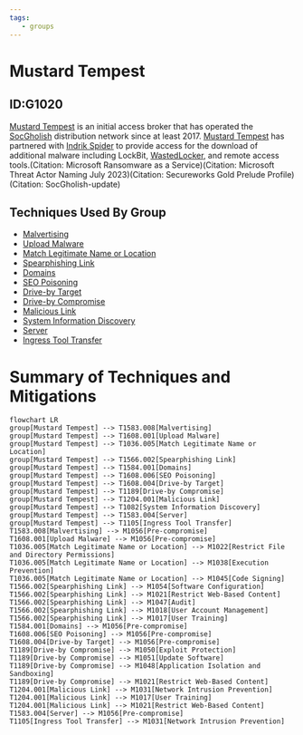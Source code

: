 ```yaml
---
tags:
   - groups
---
```

# Mustard Tempest
## ID:G1020
[Mustard Tempest](/mitre/groups/G1020) is an initial access broker that has operated the [SocGholish](/mitre/software/S1124) distribution network since at least 2017. [Mustard Tempest](/mitre/groups/G1020) has partnered with [Indrik Spider](/mitre/groups/G0119) to provide access for the download of additional malware including LockBit, [WastedLocker](/mitre/software/S0612), and remote access tools.(Citation: Microsoft Ransomware as a Service)(Citation: Microsoft Threat Actor Naming July 2023)(Citation: Secureworks Gold Prelude Profile)(Citation: SocGholish-update)
## Techniques Used By Group
* [Malvertising](techniques/T1583/008)
* [Upload Malware](techniques/T1608/001)
* [Match Legitimate Name or Location](techniques/T1036/005)
* [Spearphishing Link](techniques/T1566/002)
* [Domains](techniques/T1584/001)
* [SEO Poisoning](techniques/T1608/006)
* [Drive-by Target](techniques/T1608/004)
* [Drive-by Compromise](techniques/T1189)
* [Malicious Link](techniques/T1204/001)
* [System Information Discovery](techniques/T1082)
* [Server](techniques/T1583/004)
* [Ingress Tool Transfer](techniques/T1105)

# Summary of Techniques and Mitigations
```mermaid
flowchart LR
group[Mustard Tempest] --> T1583.008[Malvertising]
group[Mustard Tempest] --> T1608.001[Upload Malware]
group[Mustard Tempest] --> T1036.005[Match Legitimate Name or Location]
group[Mustard Tempest] --> T1566.002[Spearphishing Link]
group[Mustard Tempest] --> T1584.001[Domains]
group[Mustard Tempest] --> T1608.006[SEO Poisoning]
group[Mustard Tempest] --> T1608.004[Drive-by Target]
group[Mustard Tempest] --> T1189[Drive-by Compromise]
group[Mustard Tempest] --> T1204.001[Malicious Link]
group[Mustard Tempest] --> T1082[System Information Discovery]
group[Mustard Tempest] --> T1583.004[Server]
group[Mustard Tempest] --> T1105[Ingress Tool Transfer]
T1583.008[Malvertising] --> M1056[Pre-compromise]
T1608.001[Upload Malware] --> M1056[Pre-compromise]
T1036.005[Match Legitimate Name or Location] --> M1022[Restrict File and Directory Permissions]
T1036.005[Match Legitimate Name or Location] --> M1038[Execution Prevention]
T1036.005[Match Legitimate Name or Location] --> M1045[Code Signing]
T1566.002[Spearphishing Link] --> M1054[Software Configuration]
T1566.002[Spearphishing Link] --> M1021[Restrict Web-Based Content]
T1566.002[Spearphishing Link] --> M1047[Audit]
T1566.002[Spearphishing Link] --> M1018[User Account Management]
T1566.002[Spearphishing Link] --> M1017[User Training]
T1584.001[Domains] --> M1056[Pre-compromise]
T1608.006[SEO Poisoning] --> M1056[Pre-compromise]
T1608.004[Drive-by Target] --> M1056[Pre-compromise]
T1189[Drive-by Compromise] --> M1050[Exploit Protection]
T1189[Drive-by Compromise] --> M1051[Update Software]
T1189[Drive-by Compromise] --> M1048[Application Isolation and Sandboxing]
T1189[Drive-by Compromise] --> M1021[Restrict Web-Based Content]
T1204.001[Malicious Link] --> M1031[Network Intrusion Prevention]
T1204.001[Malicious Link] --> M1017[User Training]
T1204.001[Malicious Link] --> M1021[Restrict Web-Based Content]
T1583.004[Server] --> M1056[Pre-compromise]
T1105[Ingress Tool Transfer] --> M1031[Network Intrusion Prevention]
```
